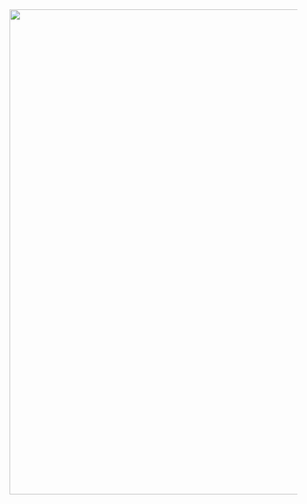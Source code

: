 <img src="https://i.giphy.com/media/v1.Y2lkPTc5MGI3NjExNjlqYzVka2l2c25yd3NwajhoOG1uZmpvaDJ2OTFuaWx2MGZtMXc2NSZlcD12MV9pbnRlcm5hbF9naWZfYnlfaWQmY3Q9Zw/coxQHKASG60HrHtvkt/giphy.gif" width="850"/>
